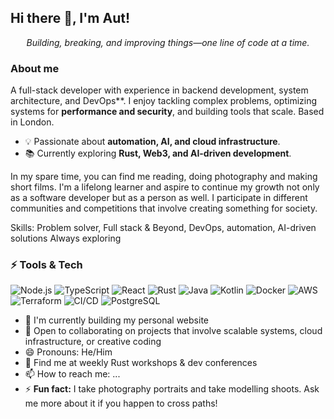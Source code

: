 
## Hi there 👋, I'm Aut!

<p align="center"> <em>Building, breaking, and improving things—one line of code at a time.</em>  </p>

### About me

A full-stack developer with experience in backend development, system architecture, and DevOps**. I enjoy tackling complex problems, optimizing systems for **performance and security**, and building tools that scale. Based in London.

<p align="center"> 
  <ul>
    <li>💡 Passionate about <strong>automation, AI, and cloud infrastructure</strong>.</li>
    <li>📚 Currently exploring <strong>Rust, Web3, and AI-driven development</strong>.</li>
  </ul> 

In my spare time, you can find me reading, doing photography and making short films. I'm a lifelong learner and aspire to continue my growth not only as a software developer but as a person as well.  I participate in different communities and competitions that involve creating something for society.

Skills:
Problem solver, Full stack & Beyond, DevOps, automation, AI-driven solutions Always exploring

### ⚡ Tools & Tech 
![Node.js](https://img.shields.io/badge/-Node.js-339933?style=flat-square&logo=node.js&logoColor=white) ![TypeScript](https://img.shields.io/badge/-TypeScript-007ACC?style=flat-square&logo=typescript&logoColor=white) ![React](https://img.shields.io/badge/-React-61DAFB?style=flat-square&logo=react) ![Rust](https://img.shields.io/badge/-Rust-000000?style=flat-square&logo=rust) ![Java](https://img.shields.io/badge/-Java-ED8B00?style=flat-square&logo=java&logoColor=white) ![Kotlin](https://img.shields.io/badge/-Kotlin-0095D5?style=flat-square&logo=kotlin&logoColor=white) ![Docker](https://img.shields.io/badge/-Docker-2496ED?style=flat-square&logo=docker) ![AWS](https://img.shields.io/badge/-AWS-232F3E?style=flat-square&logo=amazon-aws) ![Terraform](https://img.shields.io/badge/-Terraform-623CE4?style=flat-square&logo=terraform) ![CI/CD](https://img.shields.io/badge/-CI/CD-4285F4?style=flat-square&logo=githubactions) ![PostgreSQL](https://img.shields.io/badge/-PostgreSQL-336791?style=flat-square&logo=postgresql&logoColor=white)

- 🌱 I'm currently building my personal website
- 👯 Open to collaborating on projects that involve scalable systems, cloud infrastructure, or creative coding
- 😄 Pronouns: He/Him
- 💬 Find me at weekly Rust workshops & dev conferences 
- 📫 How to reach me: ...
- ⚡ **Fun fact:** I take photography portraits and take modelling shoots. Ask me more about it if you happen to cross paths! 
